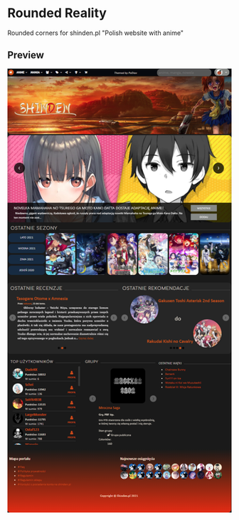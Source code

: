 # Rounded Reality
Rounded corners for shinden.pl "Polish website with anime"


## Preview

![alt text](https://raw.githubusercontent.com/PoDiax/Rounded-Reality/main/ScreenShots/EntireWebsite.png)

